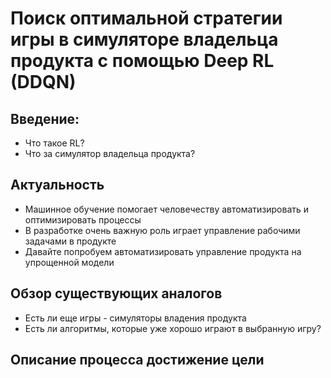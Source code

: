 # Поиск оптимальной стратегии игры в симуляторе владельца продукта с помощью Deep RL (DDQN)

## Введение:

* Что такое RL?
* Что за симулятор владельца продукта?

## Актуальность

* Машинное обучение помогает человечеству автоматизировать и оптимизировать процессы
* В разработке очень важную роль играет управление рабочими задачами в продукте
* Давайте попробуем автоматизировать управление продукта на упрощенной модели

## Обзор существующих аналогов

* Есть ли еще игры - симуляторы владения продукта
* Есть ли алгоритмы, которые уже хорошо играют в выбранную игру?

## Описание процесса достижение цели
